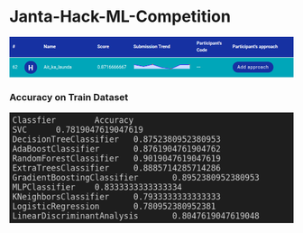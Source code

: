 # Janta-Hack-ML-Competition

<img src="Image/rank.png">

### Accuracy on Train Dataset

<img src="Image/Accuracy.png">
